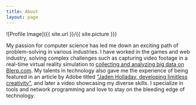 ```yaml
---
title: About
layout: page
---
```


![Profile Image]({{ site.url }}/{{ site.picture }})

My passion for computer science has led me down an exciting path of problem-solving in various industries. I have worked in the games and web industry, solving complex challenges such as capturing video footage in a real-time virtual reality simulation to [collecting and analyzing big data on Blerp.com](../blerp). My talents in technology also gave me the experience of being featured in an article by Adobe titled ["Jaden Holladay, developing limitless creativity"](../adobe), and later a video showcasing my diverse skills. I specialize in tools and network programming and love to stay on the bleeding edge of technology.

